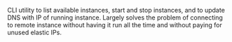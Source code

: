 CLI utility to list available instances, start and stop instances, and to update DNS with IP of running instance. Largely solves the problem of connecting to remote instance without having it run all the time and without paying for unused elastic IPs.
